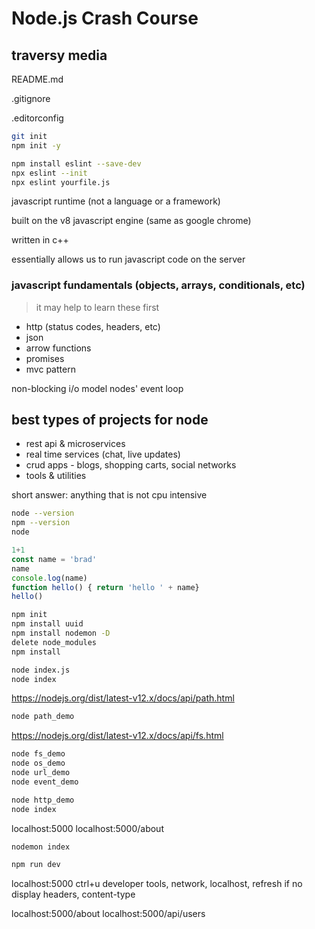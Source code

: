 # Node.js Crash Course

## traversy media

README.md

.gitignore

.editorconfig

```bash
git init
npm init -y

npm install eslint --save-dev
npx eslint --init
npx eslint yourfile.js
```

javascript runtime (not a language or a framework)

built on the v8 javascript engine (same as google chrome)

written in c++

essentially allows us to run javascript code on the server

### javascript fundamentals (objects, arrays, conditionals, etc)

> it may help to learn these first

* http (status codes, headers, etc)
* json
* arrow functions
* promises
* mvc pattern

non-blocking i/o model
nodes' event loop

## best types of projects for node

* rest api & microservices
* real time services (chat, live updates)
* crud apps - blogs, shopping carts, social networks
* tools & utilities

short answer: anything that is not cpu intensive

```bash
node --version
npm --version
node
```

```javascript
1+1
const name = 'brad'
name
console.log(name)
function hello() { return 'hello ' + name}
hello()
```

```bash
npm init
npm install uuid
npm install nodemon -D
delete node_modules
npm install
```

```bash
node index.js
node index
```

https://nodejs.org/dist/latest-v12.x/docs/api/path.html

```bash
node path_demo
```

https://nodejs.org/dist/latest-v12.x/docs/api/fs.html

```bash
node fs_demo
node os_demo
node url_demo
node event_demo
```

```bash
node http_demo
node index
```

localhost:5000
localhost:5000/about

```bash
nodemon index
```

```bash
npm run dev
```

localhost:5000
ctrl+u
developer tools, network, localhost, refresh if no display
 headers, content-type

localhost:5000/about
localhost:5000/api/users
